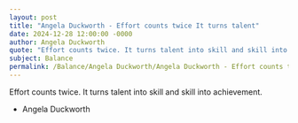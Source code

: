 ```yaml
---
layout: post
title: "Angela Duckworth - Effort counts twice It turns talent"
date: 2024-12-28 12:00:00 -0000
author: Angela Duckworth
quote: "Effort counts twice. It turns talent into skill and skill into achievement."
subject: Balance
permalink: /Balance/Angela Duckworth/Angela Duckworth - Effort counts twice It turns talent
---
```


Effort counts twice. It turns talent into skill and skill into achievement.

- Angela Duckworth
